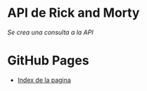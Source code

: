 
# API de Rick and Morty


_Se crea una consulta a la API_

# GitHub Pages
* [Index de la pagina](https://cristiandrc.github.io/RickandMorty/index.html) 
